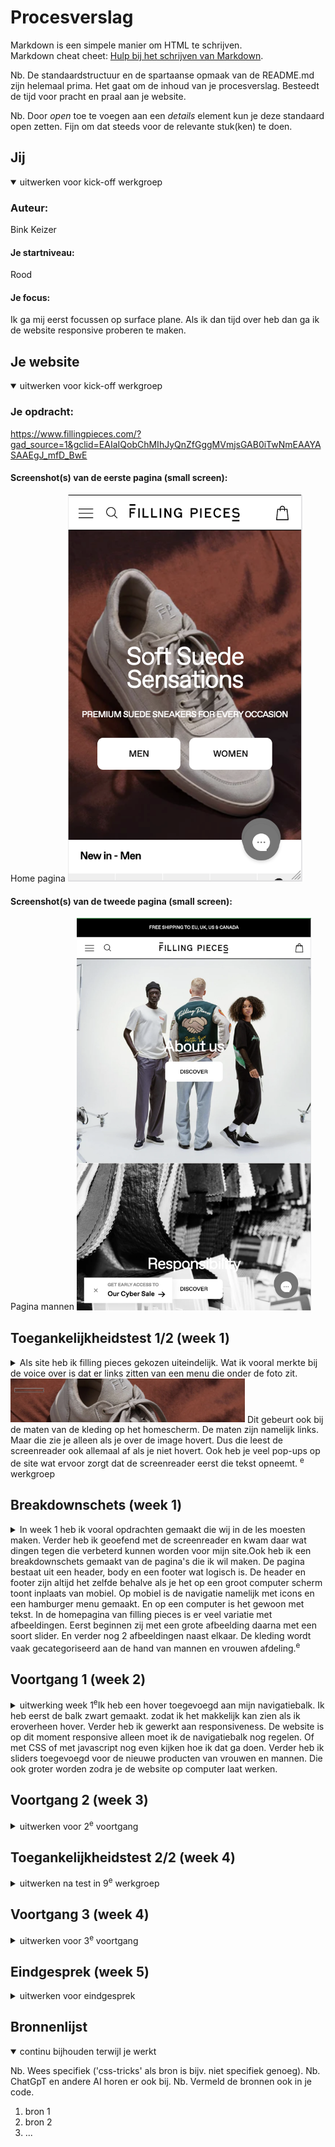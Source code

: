 # Procesverslag
Markdown is een simpele manier om HTML te schrijven.  
Markdown cheat cheet: [Hulp bij het schrijven van Markdown](https://github.com/adam-p/markdown-here/wiki/Markdown-Cheatsheet).

Nb. De standaardstructuur en de spartaanse opmaak van de README.md zijn helemaal prima. Het gaat om de inhoud van je procesverslag. Besteedt de tijd voor pracht en praal aan je website.

Nb. Door *open* toe te voegen aan een *details* element kun je deze standaard open zetten. Fijn om dat steeds voor de relevante stuk(ken) te doen.





## Jij

<details open>
  <summary>uitwerken voor kick-off werkgroep</summary>

  ### Auteur:
  Bink Keizer

  #### Je startniveau:
  Rood

  #### Je focus:
  Ik ga mij eerst focussen op surface plane. Als ik dan tijd over heb dan ga ik de website responsive proberen te maken.
 
</details>





## Je website

<details open>
  <summary>uitwerken voor kick-off werkgroep</summary>

  ### Je opdracht:
  https://www.fillingpieces.com/?gad_source=1&gclid=EAIaIQobChMIhJyQnZfGggMVmjsGAB0iTwNmEAAYASAAEgJ_mfD_BwE

  #### Screenshot(s) van de eerste pagina (small screen): 
  Home pagina 
  <img src="home.png" width="375px" alt="home scherm van kledingmerk filling pieces.">

  #### Screenshot(s) van de tweede pagina (small screen):
  Pagina mannen
  <img src="campaignarchive.png" width="375px" alt="pagina van de mannen kleding.">
 
</details>



## Toegankelijkheidstest 1/2 (week 1)

<details>
  <summary>Als site heb ik filling pieces gekozen uiteindelijk. Wat ik vooral merkte
  bij de voice over is dat er links zitten van een menu die onder de foto zit. 
  <img src="onzichtbaarmenu.png" width="375px" alt="Foto waaronder er een menu zit dit is niet handi voor een screenreader."> Dit gebeurt ook bij de maten van de kleding op het homescherm. De maten zijn namelijk links. Maar die zie je alleen als je over de image hovert. Dus die leest de screenreader ook allemaal af als je niet hovert. Ook heb je veel pop-ups op de site wat ervoor zorgt dat de screenreader eerst die tekst opneemt.
  <sup>e</sup> werkgroep</summary>

  ### Bevindingen
  Lijst met je bevindingen die in de test naar voren kwamen:

  Links zijn niet helemaal goed gestructureerd met gebruik van de screenreader.
  <img src="maten.png" width="375px" alt="Screenreader weergeeft de link van de maten terwijl ze je niet ziet.">
  <img src="matenmethover.png" width="375px" alt="Nu zie je de maten, omdat je eroverheen hovert.">

  Er wordt veel gebruik gemaakt van hovers.

  Filling pieces eerst op de pagina knoppen staan van man en vrouw. En daarna hebben ze ook nog een navigatie waarbij je mannen en vrouwen hebt en dan schoenen of kleding kan selecteren als onderwerp.

  Contrast is vaak goed. Wel gebruiken zij plaatjes waar wit in zit en dan gooien zij er witte tekst eroverheen. Dit kan onduidelijk zijn voor slechtziende. <img src="witopwit.png" width="375px" alt="Witte tekst over een afbeelding met wit erin.">

  Filling pieces heeft ook een live chat button toegevoegd. Wat mij opviel is toen ik de website de website naar telefoon deed. Is dat die button soortvan dubbel leek te gaan.  <img src="livebuttonraar.png" width="375px" alt="Rare live chat knop die qua lay-out niet klopt.">

</details>



## Breakdownschets (week 1)

<details>
  <summary>In week 1 heb ik vooral opdrachten gemaakt die wij in de les moesten maken.
  Verder heb ik geoefend met de screenreader en kwam daar wat dingen tegen die verbeterd kunnen worden voor mijn site.Ook heb ik een breakdownschets gemaakt van de pagina's die ik wil maken. De pagina bestaat uit een header, body en een footer wat logisch is. De header en footer zijn altijd het zelfde behalve als je het op een groot computer scherm toont inplaats van mobiel. Op mobiel is de navigatie namelijk met icons en een hamburger menu gemaakt. En op een computer is het gewoon met tekst. In de homepagina van filling pieces is er veel variatie met afbeeldingen. Eerst beginnen zij met een grote afbeelding daarna met een soort slider. En verder nog 2 afbeeldingen naast elkaar. De kleding wordt vaak gecategoriseerd aan de hand van mannen en vrouwen afdeling.<sup>e</sup> </summary>

  ### de hele pagina: 
  <img src="breakdownhomepage.jpg" width="375px" alt="breakdown van de hele pagina">

  ### dynamisch deel (bijv menu): 
  <img src="breakdowncampaignarchive.jpg" width="375px" alt="breakdown van een dynamisch deel">

  ### Hoe de footer er nou uitziet op de website: 
  <img src="footervanfp.png" width="375px" alt="breakdown van nog een dynamisch deel">

</details>





## Voortgang 1 (week 2)

<details>
  <summary>uitwerking week 1<sup>e</sup>Ik heb een hover toegevoegd aan mijn navigatiebalk. Ik heb eerst de balk zwart gemaakt. zodat ik het makkelijk kan zien als ik eroverheen hover. Verder heb ik gewerkt aan responsiveness. De website is op dit moment responsive alleen moet ik de navigatiebalk nog regelen. Of met CSS of met javascript nog even kijken hoe ik dat ga doen. Verder heb ik sliders toegevoegd voor de nieuwe producten van vrouwen en mannen. Die ook groter worden zodra je de website op computer laat werken.</summary>

  ### Stand van zaken
  <img src="newin.png" width="375px" alt="Hoe de sliders er op de website uitzien met kleding die nieuwe binnen is.">
  <img src="htmlvanslider.png" width="375px" alt="Html code van de slider die ik gemaakt heb. Wel divs gebruikt.">
  <img src="cssslider.png" width="375px" alt="Algemene css code voor de slider.">
  <img src="imagenewin.png" width="375px" alt="Code van de images in de slider.">
  <img src="responsivecode.png" width="375px" alt="De code om mijn pagina responsive te krijgen.">
  <summary>Ik heb sliders gemaakt voor de mannen en vrouwen afdeling. Dat zijn alle producten die nieuw zijn op een rijtje. Verder heb ik de slider in een display grid gezet zodat kolommen kon maken. En zo kon ik uiteindelijk de site responsive krijgen door extra code toe te voegen bij een bepaalde grote van de website. Ik heb bij mijn html sections gebruikt en daarin divs gezet. Volgensmij mag je geen divs gebruiken. Maar je kan ook geen section in een section stoppen dus daar moet ik nog een oplossing voor vinden.</summary>



  ### Agenda voor meeting
  samen met je groepje opstellen

  | Bink           | Phon                     | Silke           |Mees              | Zoë        |
  | ---            | ---                      | ---             | ---              |            |
  | dit bespreken  | en dit                   | en ik dit       | en dan ik dat    |            |
  | en dat ook nog | dit als er tijd is       | nog een punt    | dit wil ik zeker | bij site   |
  | -Divs    | button in button/gifs   | breakdownschets |  Fonts           | uitklappen |


  ### Verslag van meeting
  hier na afloop snel de uitkomsten van de meeting vastleggen

  - punt 1
  - punt 2
  - nog een punt
  - ...

</details>





## Voortgang 2 (week 3)

<details>
  <summary>uitwerken voor 2<sup>e</sup> voortgang</summary>

  ### Stand van zaken
  hier dit ging goed & dit was lastig (neem ook screenshots op van delen van je website en code)


  ### Agenda voor meeting
  samen met je groepje opstellen

  | student 1      | student 2          | student 3    | student 4        |
  | ---            | ---                | ---          | ---              |
  | dit bespreken  | en dit             | en ik dit    | en dan ik dat    |
  | en dat ook nog | dit als er tijd is | nog een punt | dit wil ik zeker |
  | ...            | ...                | ...          | ...              |


  ### Verslag van meeting
  hier na afloop snel de uitkomsten van de meeting vastleggen

  - punt 1
  - punt 2
  - nog een punt
- ...

</details>





## Toegankelijkheidstest 2/2 (week 4)

<details>
  <summary>uitwerken na test in 9<sup>e</sup> werkgroep</summary>

  ### Bevindingen
  Lijst met je bevindingen die in de test naar voren kwamen (geef ook aan wat er verbeterd is):

</details>





## Voortgang 3 (week 4)

<details>
  <summary>uitwerken voor 3<sup>e</sup> voortgang</summary>

  ### Stand van zaken
  hier dit ging goed & dit was lastig (neem ook screenshots op van delen van je website en code)


  ### Agenda voor meeting
  samen met je groepje opstellen

  | student 1      | student 2          | student 3    | student 4        |
  | ---            | ---                | ---          | ---              |
  | dit bespreken  | en dit             | en ik dit    | en dan ik dat    |
  | en dat ook nog | dit als er tijd is | nog een punt | dit wil ik zeker |
  | ...            | ...                | ...          | ...              |


  ### Verslag van meeting
  hier na afloop snel de uitkomsten van de meeting vastleggen

  - punt 1
  - punt 2
  - nog een punt
  - ...

</details>





## Eindgesprek (week 5)

<details>
  <summary>uitwerken voor eindgesprek</summary>

  ### Je uitkomst - karakteristiek screenshots:
  <img src="/readme-images/dummy-plaatje.jpg" width="375px" alt="uitomst opdracht 1">


  ### Dit ging goed/Heb ik geleerd: 
  Korte omschrijving met plaatjes

  <img src="/readme-images/dummy-plaatje.jpg" width="375px" alt="top">


  ### Dit was lastig/Is niet gelukt:
  Korte omschrijving met plaatjes

  <img src="/readme-images/dummy-plaatje.jpg" width="375px" alt="bummer">
</details>





## Bronnenlijst

<details open>
  <summary>continu bijhouden terwijl je werkt</summary>

  Nb. Wees specifiek ('css-tricks' als bron is bijv. niet specifiek genoeg). 
  Nb. ChatGpT en andere AI horen er ook bij.
  Nb. Vermeld de bronnen ook in je code.

  1. bron 1
  2. bron 2
  3. ...

</details>